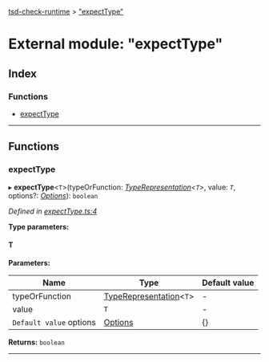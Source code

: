 [tsd-check-runtime](../README.md) > ["expectType"](../modules/_expecttype_.md)

# External module: "expectType"

## Index

### Functions

* [expectType](_expecttype_.md#expecttype)

---

## Functions

<a id="expecttype"></a>

###  expectType

▸ **expectType**<`T`>(typeOrFunction: *[TypeRepresentation](_types_.md#typerepresentation)<`T`>*, value: *`T`*, options?: *[Options](../interfaces/_types_.options.md)*): `boolean`

*Defined in [expectType.ts:4](https://github.com/cancerberoSgx/tsd-check-runtime/blob/5c7e3e9/src/expectType.ts#L4)*

**Type parameters:**

#### T 
**Parameters:**

| Name | Type | Default value |
| ------ | ------ | ------ |
| typeOrFunction | [TypeRepresentation](_types_.md#typerepresentation)<`T`> | - |
| value | `T` | - |
| `Default value` options | [Options](../interfaces/_types_.options.md) |  {} |

**Returns:** `boolean`

___

